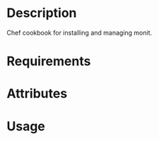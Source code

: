Description
===========

Chef cookbook for installing and managing monit.

Requirements
============

Attributes
==========

Usage
=====

